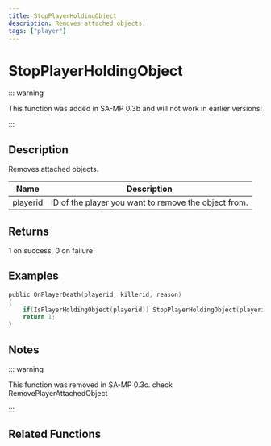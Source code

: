 ```yaml
---
title: StopPlayerHoldingObject
description: Removes attached objects.
tags: ["player"]
---
```


# StopPlayerHoldingObject

<TagLinks />

::: warning

This function was added in SA-MP 0.3b and will not work in earlier versions!

:::

## Description

Removes attached objects.

| Name     | Description                                          |
| -------- | ---------------------------------------------------- |
| playerid | ID of the player you want to remove the object from. |

## Returns

1 on success, 0 on failure

## Examples

```c
public OnPlayerDeath(playerid, killerid, reason)
{
    if(IsPlayerHoldingObject(playerid)) StopPlayerHoldingObject(playerid);
    return 1;
}
```

## Notes

::: warning

This function was removed in SA-MP 0.3c. check RemovePlayerAttachedObject

:::

## Related Functions
